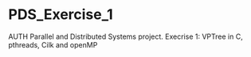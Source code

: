 # PDS_Exercise_1
AUTH Parallel and Distributed Systems project. Execrise 1: VPTree in C, pthreads, Cilk and openMP

